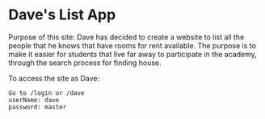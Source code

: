 # Dave's List App

Purpose of this site:
    Dave has decided to create a website to list all the people that he knows that have rooms for rent available. The purpose is to make it easier for students that live far away to participate in the academy, through the search process for finding house.


To access the site as Dave:
    
    Go to /login or /dave
    userName: dave
    password: master
    
    